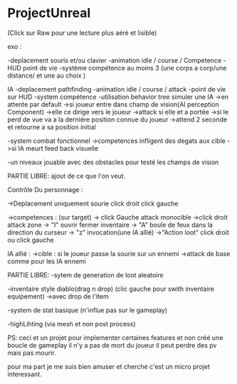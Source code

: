 # ProjectUnreal

(Click sur Raw pour une lecture plus aéré et lisible)

exo :

-deplacement souris et/ou clavier
-animation idle / course / Competence 
-HUD point de vie
-système compétence au moins 3 (une corps a corp/une distance/ et une au choix )

IA
-deplacement pathfinding
-animation idle / course / attack
-point de vie sur HUD
-system compétence
-utilisation behavior tree simuler une IA
	->en attente par default
	->si joueur entre dans champ de vision(AI perception Component)
	->elle ce dirige vers le joueur 
	->attack si elle et a portée
	->si le perd de vue va a la derniére position connue du joueur 
	->attend 2 seconde et retourne a sa position initial
	
	
-system combat fonctionnel
	->competences infligent des degats aux cible
	->si IA meurt feed back visuelle
	
-un niveaux jouable avec des obstacles pour testé les champs de vision

PARTIE LIBRE:
ajout de ce que l'on veut.


Contrôle Du personnage :

->Deplacement uniquement sourie click droit click gauche

->competences :
	(sur target)
	-> click Gauche attack monocible
	->click droit attack zone 
	-> "I" ouvrir fermer inventaire
	-> "A" boule de feux dans la direction du curseur
	-> "z" invocation(une IA allié)
	->"Action loot" click droit ou click gauche

IA allié :
	->cible : si le joueur passe la sourie sur un ennemi
	->attack de base comme pour les IA ennemi
	


PARTIE LIBRE:
-sytem de generation de loot aleatoire 

-inventaire style diablo(drag n drop) (clic gauche pour swith inventaire equipement)
	->avec drop de l'item
	
-system de stat basique (n'influe pas sur le gameplay)

-highLihting (via mesh et non post process)


PS: 
ceci et un projet pour implementer certaines features et non créé une boucle de gameplay 
il n'y a pas de mort du joueur il peut perdre des pv mais pas mourir.

pour ma part je me suis bien amuser et cherché c'est un micro projet interessant.